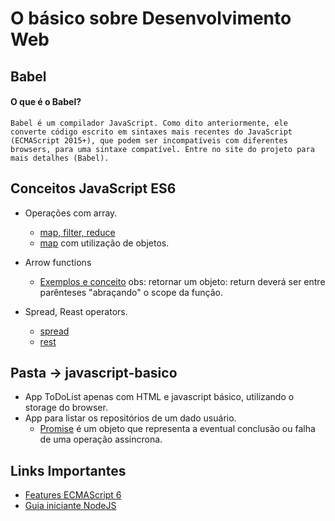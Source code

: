 # O básico sobre Desenvolvimento Web

## Babel    

#### O que é o Babel?
    Babel é um compilador JavaScript. Como dito anteriormente, ele converte código escrito em sintaxes mais recentes do JavaScript (ECMAScript 2015+), que podem ser incompatíveis com diferentes browsers, para uma sintaxe compatível. Entre no site do projeto para mais detalhes (Babel).

## Conceitos JavaScript ES6

- Operações com array.
    - [map, filter, reduce](https://desenvolvimentoparaweb.com/javascript/map-filter-reduce-javascript/)
    - [map](https://www.webdevdrops.com/js-jquery-filtre-e-transforme-arrays-com-filter-grep-e-map-63a95f1d69f/) com utilização de objetos.

- Arrow functions
    - [Exemplos e conceito](https://developer.mozilla.org/pt-BR/docs/Web/JavaScript/Reference/Functions/Arrow_functions) 
    obs: retornar um objeto: return deverá ser entre parênteses "abraçando" o scope da função.

- Spread, Reast operators.
    - [spread](https://developer.mozilla.org/pt-BR/docs/Web/JavaScript/Reference/Operators/Spread_operator)
    - [rest](https://developer.mozilla.org/pt-BR/docs/Web/JavaScript/Reference/Functions/rest_parameters)

## Pasta -> javascript-basico

- App ToDoList apenas com HTML e javascript básico, utilizando o storage do browser.
- App para listar os repositórios de um dado usuário.
    - [Promise](https://developer.mozilla.org/pt-BR/docs/Web/JavaScript/Guide/Usando_promises) é um objeto que representa a eventual conclusão ou falha de uma operação assincrona. 

## Links Importantes

- [Features ECMAScript 6](https://github.com/webfatorial/es6features)
- [Guia iniciante NodeJS](https://github.com/ericdouglas/traduz-ai/blob/master/nodejs/001-guia-para-iniciantes-absolutos-em-nodejs.md)

